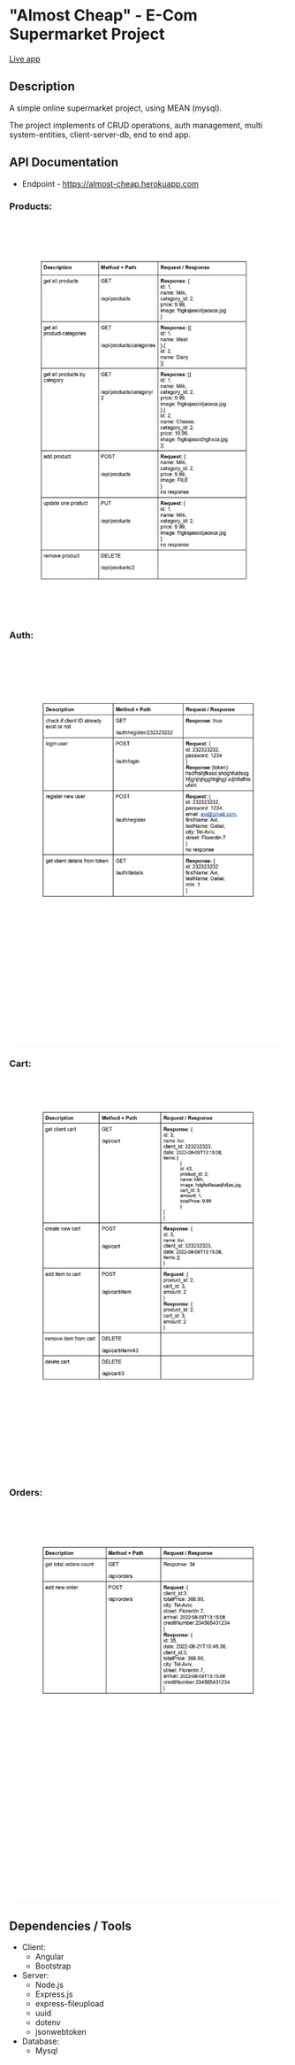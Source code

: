 # "Almost Cheap" - E-Com Supermarket Project

[Live app](https://almost-cheap.herokuapp.com/)

## Description

A simple online supermarket project, using MEAN (mysql).

The project implements of CRUD operations, 
auth management, multi system-entities, client-server-db, end to end app.



## API Documentation

- Endpoint - https://almost-cheap.herokuapp.com 

### Products:
![](/api-docs/products.jpg)
### Auth:
![](/api-docs/auth.jpg)
### Cart:
![](/api-docs/cart.jpg)
### Orders:
![](/api-docs/orders.jpg)




## Dependencies / Tools

-  Client:
    - Angular
    - Bootstrap
- Server:
    - Node.js
    - Express.js
    - express-fileupload
    - uuid
    - dotenv
    - jsonwebtoken
- Database:
    - Mysql